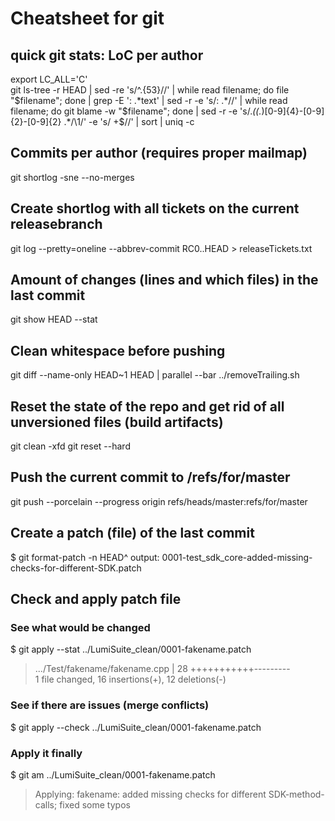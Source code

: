# Cheatsheet for git

## quick git stats: LoC per author
export LC_ALL='C'  
git ls-tree -r HEAD | sed -re 's/^.{53}//' | while read filename; do file "$filename"; done | grep -E ': .*text' | sed -r -e 's/: .*//' | while read filename; do git blame -w "$filename"; done | sed -r -e 's/.*\((.*)[0-9]{4}-[0-9]{2}-[0-9]{2} .*/\1/' -e 's/ +$//' | sort | uniq -c

## Commits per author (requires proper mailmap)
git shortlog -sne --no-merges

## Create shortlog with all tickets on the current releasebranch
git log --pretty=oneline --abbrev-commit RC0..HEAD > releaseTickets.txt

## Amount of changes (lines and which files) in the last commit
git show HEAD --stat

## Clean whitespace before pushing
git diff --name-only HEAD~1 HEAD | parallel --bar ../removeTrailing.sh

## Reset the state of the repo and get rid of all unversioned files (build artifacts)
git clean -xfd
git reset --hard

## Push the current commit to /refs/for/master
git push --porcelain --progress origin refs/heads/master:refs/for/master

## Create a patch (file) of the last commit
$ git format-patch -n HEAD^
output: 0001-test_sdk_core-added-missing-checks-for-different-SDK.patch

## Check and apply patch file

### See what would be changed
$ git apply --stat ../LumiSuite_clean/0001-fakename.patch
 > .../Test/fakename/fakename.cpp             |   28 +++++++++++---------  
 > 1 file changed, 16 insertions(+), 12 deletions(-)

### See if there are issues (merge conflicts)
$ git apply --check ../LumiSuite_clean/0001-fakename.patch

### Apply it finally
$ git am ../LumiSuite_clean/0001-fakename.patch
> Applying: fakename: added missing checks for different SDK-method-calls; fixed some typos


